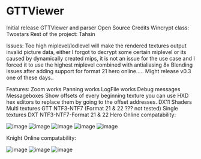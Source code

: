 # GTTViewer
Initial release
GTTViewer and parser Open Source 
Credits Wincrypt class: Twostars
Rest of the project: Tahsin

Issues:
Too high miplevel/lodlevel will make the rendered textures output invalid picture data,
either I forgot to decrypt some certain miplevel or its caused by dynamically created mips,
it is not an issue for the use case and I forced it to use the highest miplevel combined with antialiasing 8x
Blending issues after adding support for format 21 hero online.....
Might release v0.3 one of these days..

Features:
Zoom works
Panning works
LogFile works
Debug messages
Messageboxes
Show offsets of every beginning texture you can use HXD hex editors to replace them by going to the offset addresses.
DX11
Shaders
Multi textures GTT NTF3-NTF7 (Format 21 & 22 ??? not tested)
Single textures DXT NTF3-NTF7-Format 21 & 22
Hero Online compatability:

![image](https://github.com/user-attachments/assets/3218335b-e706-42b9-b4c7-42a210ab6a32)
![image](https://github.com/user-attachments/assets/d1d66b76-94c3-4b0c-8b31-caf250f2f603)
![image](https://github.com/user-attachments/assets/4843a6ba-602f-45ec-83f1-c66300f9c553)
![image](https://github.com/user-attachments/assets/a2474093-56fb-4220-8be4-79f5b824d0b3)
![image](https://github.com/user-attachments/assets/6735ee75-415a-4f71-aaa9-5db528f42ae1)


Knight Online compatability:

![image](https://github.com/user-attachments/assets/aa284a70-25a9-4613-aeed-7d232ecd80c8)
![image](https://github.com/user-attachments/assets/a123d2e7-e7a1-4e89-bfd3-9ade5da25b73)
![image](https://github.com/user-attachments/assets/13130342-fd88-4662-9f0e-c8c446ccc22c)
